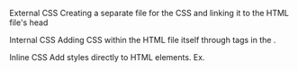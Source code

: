 
External CSS
	Creating a separate file for the CSS and linking it to the HTML file's head
	<head><link rel="stylesheet" href="styles.css"></head>

Internal CSS
	Adding CSS within the HTML file itself through <style></style> tags in the <head></head>.

Inline CSS
	Add styles directly to HTML elements.
	Ex. <div style="color: green; background-color: green;"></div>